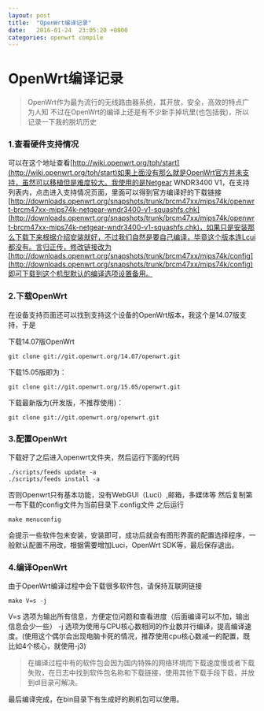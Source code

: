```yaml
---
layout: post
title:  "OpenWrt编译记录"
date:   2016-01-24  23:05:20 +0800
categories: openwrt compile
---
```

# OpenWrt编译记录

> OpenWrt作为最为流行的无线路由器系统，其开放，安全，高效的特点广为人知
> 不过在OpenWrt的编译上还是有不少新手掉坑里(也包括我)，所以记录一下我的脱坑历史

### 1.查看硬件支持情况

可以在这个地址查看[http://wiki.openwrt.org/toh/start](http://wiki.openwrt.org/toh/start)如果上面没有那么就是OpenWrt官方并未支持，虽然可以移植但是难度较大。我使用的是Netgear	WNDR3400 V1，在支持列表内，点击进入支持情况页面，里面可以得到官方编译好的下载链接[http://downloads.openwrt.org/snapshots/trunk/brcm47xx/mips74k/openwrt-brcm47xx-mips74k-netgear-wndr3400-v1-squashfs.chk](http://downloads.openwrt.org/snapshots/trunk/brcm47xx/mips74k/openwrt-brcm47xx-mips74k-netgear-wndr3400-v1-squashfs.chk)，如果只是安装那么下载下来根据介绍安装就好，不过我们自然是要自己编译，毕竟这个版本连Lcui都没有。言归正传，修改链接改为[http://downloads.openwrt.org/snapshots/trunk/brcm47xx/mips74k/config](http://downloads.openwrt.org/snapshots/trunk/brcm47xx/mips74k/config)即可下载到这个机型默认的编译选项设置备用。

### 2.下载OpenWrt

在设备支持页面还可以找到支持这个设备的OpenWrt版本，我这个是14.07版支持，于是

下载14.07版OpenWrt

```
git clone git://git.openwrt.org/14.07/openwrt.git
```

下载15.05版即为：

```
git clone git://git.openwrt.org/15.05/openwrt.git
```

下载最新版为(开发版，不推荐使用)：

```
git clone git://git.openwrt.org/openwrt.git
```

### 3.配置OpenWrt

下载好了之后进入openwrt文件夹，然后运行下面的代码

```
./scripts/feeds update -a
./scripts/feeds install -a
```

否则Openwrt只有基本功能，没有WebGUI（Luci）,邮箱，多媒体等
然后复制第一布下载的config文件为当前目录下.config文件
之后运行

```
make menuconfig
```

会提示一些软件包未安装，安装即可，成功后就会有图形界面的配置选择程序，一般默认配置不用改，根据需要增加Luci，OpenWrt SDK等，最后保存退出。

### 4.编译OpenWrt

由于OpenWrt编译过程中会下载很多软件包，请保持互联网链接

```
make V=s -j
```

V=s   选项为输出所有信息，方便定位问题和查看进度（后面编译可以不加，输出信息会少一些）
-j    选项为使用与CPU核心数相同的作业数并行编译，提高编译速度。(使用这个偶尔会出现电脑卡死的情况，推荐使用cpu核心数减一的配置，既比如4个核心，就使用-j3)

> 在编译过程中有的软件包会因为国内特殊的网络环境而下载速度慢或者下载失败，在日志中找到软件包名称和下载链接，使用其他下载手段下载，并放到dl目录可解决。

最后编译完成，在bin目录下有生成好的刷机包可以使用。
